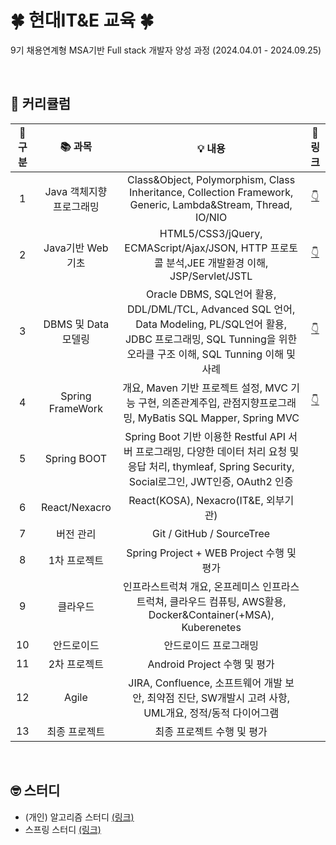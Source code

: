  # 🍀 현대IT&amp;E 교육 🍀
9기 채용연계형 MSA기반 Full stack 개발자 양성 과정 (2024.04.01 - 2024.09.25)

<br>

## 📝 커리큘럼 ##
| 🔎 구분 | 📚 과목 | 💡 내용 | 🔗 링크 |
|:---:|:---:|:---:|:---:|
| 1 |Java 객체지향 프로그래밍| Class&Object, Polymorphism, Class Inheritance, Collection Framework, Generic, Lambda&Stream, Thread, IO/NIO| <a href=https://github.com/wj0624/Java-and-Web-basic>👇</a> |
| 2 |Java기반 Web 기초| HTML5/CSS3/jQuery, ECMAScript/Ajax/JSON, HTTP 프로토콜 분석,JEE 개발환경 이해, JSP/Servlet/JSTL| <a href=https://github.com/wj0624/Java-and-Web-basic>👇</a> |
| 3 |DBMS 및 Data 모델링| Oracle DBMS, SQL언어 활용, DDL/DML/TCL, Advanced SQL 언어, Data Modeling, PL/SQL언어 활용, JDBC 프로그래밍, SQL Tunning을 위한 오라클 구조 이해, SQL Tunning 이해 및 사례| <a href=https://github.com/wj0624/SQL_Oracle>👇</a> |
| 4 |Spring FrameWork| 개요, Maven 기반 프로젝트 설정, MVC 기능 구현, 의존관계주입, 관점지향프로그래밍, MyBatis SQL Mapper, Spring MVC| <a href=https://github.com/wj0624/SQL_Oracle)](https://github.com/wj0624/Spring-Framework>👇</a> |
| 5 |Spring BOOT| Spring Boot 기반 이용한 Restful API 서버 프로그래밍, 다양한 데이터 처리 요청 및 응답 처리, thymleaf, Spring Security, Social로그인, JWT인증, OAuth2 인증|
| 6 |React/Nexacro| React(KOSA), Nexacro(IT&E, 외부기관) |
| 7 |버전 관리| Git / GitHub / SourceTree
| 8 |1차 프로젝트| Spring Project + WEB Project 수행 및 평가|
| 9 |클라우드| 인프라스트럭쳐 개요, 온프레미스 인프라스트럭쳐, 클라우드 컴퓨팅, AWS활용, Docker&Container(+MSA), Kuberenetes|
| 10 |안드로이드| 안드로이드 프로그래밍|
| 11 |2차 프로젝트 | Android Project 수행 및 평가 |
| 12 |Agile| JIRA, Confluence, 소프트웨어 개발 보안, 최약점 진단, SW개발시 고려 사항, UML개요, 정적/동적 다이어그램|
| 13 |최종 프로젝트| 최종 프로젝트 수행 및 평가|

<br>

## 🤓 스터디 ##
* (개인) 알고리즘 스터디 <a href=https://github.com/wj0624/Spring-study > (링크) </a>
* 스프링 스터디 <a href=https://github.com/wj0624/Spring-study> (링크) </a>
